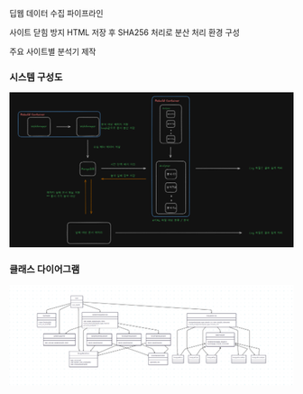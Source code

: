 딥웹 데이터 수집 파이프라인 

사이트 닫힘 방지 HTML 저장 후 SHA256 처리로 분산 처리 환경 구성

주요 사이트별 분석기 제작

### 시스템 구성도
![아키텍처](imgs/arc.png)


### 클래스 다이어그램
![의존성확인](imgs/classdiagram.png)